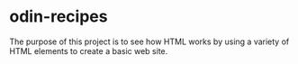 # odin-recipes
The purpose of this project is to see how HTML works by using a variety of HTML elements to create a basic web site.